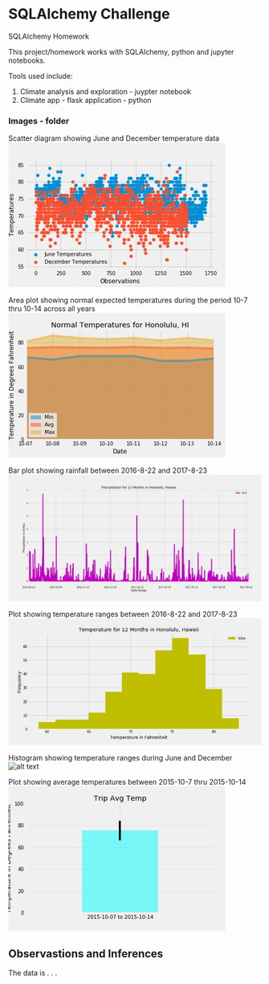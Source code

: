 # SQLAlchemy Challenge
SQLAlchemy Homework

This project/homework works with SQLAlchemy, python and jupyter notebooks.

Tools used include:

1. Climate analysis and exploration - juypter notebook
2. Climate app - flask application - python

### Images - folder

Scatter diagram showing June and December temperature data
![alt text](https://github.com/RADettmer/sqlalchemy_challenge/blob/master/Images/plot_jundectempscat.png)
	
Area plot showing normal expected temperatures during the period 10-7 thru 10-14 across all years
![alt text](https://github.com/RADettmer/sqlalchemy_challenge/blob/master/Images/plot_normals.png)
	
Bar plot showing rainfall between 2016-8-22 and 2017-8-23
![alt text](https://github.com/RADettmer/sqlalchemy_challenge/blob/master/Images/plot_precp12mo.png)
	
Plot showing temperature ranges between 2016-8-22 and 2017-8-23
![alt text](https://github.com/RADettmer/sqlalchemy_challenge/blob/master/Images/plot_temp12mo.png)

Histogram showing temperature ranges during June and December
![alt text](https://github.com/RADettmer/sqlalchemy_challenge/blob/master/Images/plot_precp12mohist.png)

Plot showing average temperatures between 2015-10-7 thru 2015-10-14
![alt text](https://github.com/RADettmer/sqlalchemy_challenge/blob/master/Images/plot_tripavgtemp.png)

## Observastions and Inferences

The data is . . .
